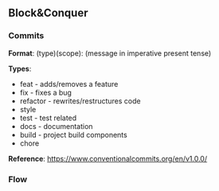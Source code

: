 ## Block&Conquer 

### Commits 
**Format**: (type)(scope): (message in  imperative present tense)

**Types**: 
- feat - adds/removes a feature
- fix - fixes a bug
- refactor - rewrites/restructures code 
- style 
- test - test related 
- docs - documentation
- build - project build components
- chore 

**Reference**: https://www.conventionalcommits.org/en/v1.0.0/

### Flow 


    